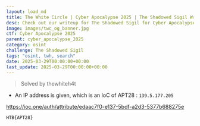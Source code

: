 ```yaml
---
layout: load_md
title: The White Circle | Cyber Apocalypse 2025 | The Shadowed Sigil Writeup
desc: Check out our writeup for The Shadowed Sigil for Cyber Apocalypse 2025 capture the flag competition.
image: images/twc_og_banner.jpg
ctf: Cyber Apocalypse 2025
parent: cyber_apocalypse_2025
category: osint
challenge: The Shadowed Sigil
tags: "osint, twh, search"
date: 2025-03-29T00:00:00+00:00
last_update: 2025-03-29T00:00:00+00:00
---
```




> Solved by thewhiteh4t


- An IP address is given, which is an IoC of APT28 : `139.5.177.205`

https://ioc.one/auth/attribute/edaac7f0-e137-5bdf-a2d3-5377b688275e


    HTB{APT28}


